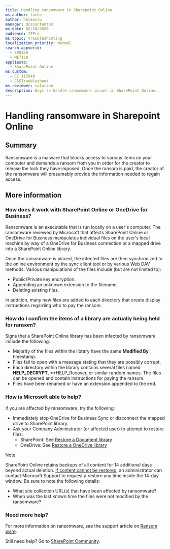 ```yaml
---
title: Handling ransomware in Sharepoint Online
ms.author: luche
author: helenclu
manager: dcscontentpm
ms.date: 02/18/2020
audience: ITPro
ms.topic: troubleshooting
localization_priority: Normal
search.appverid: 
  - SPO160
  - MET150
appliesto: 
  - SharePoint Online
ms.custom: 
  - CI 113549
  - CSSTroubleshoot
ms.reviewer: salarson
description: Ways to handle ransomware issues in SharePoint Online.
---
```


# Handling ransomware in Sharepoint Online

## Summary

Ransomware is a malware that blocks access to various items on your computer and demands a ransom from you in order for the creator to release the lock they have imposed.  Once the ransom is paid, the creator of the ransomware will presumably provide the information needed to regain access.

## More information

### How does it work with SharePoint Online or OneDrive for Business?

Ransomware is an executable that is run locally on a user's computer.  The ransomware reviewed by Microsoft that affects SharePoint Online or OneDrive for Business manipulates individual files on the user's local machine by way of a OneDrive for Business connection or a mapped drive into a SharePoint Online library. 

Once the ransomware is placed, the infected files are then synchronized to the online environment by the sync client tool or by various Web DAV methods. Various manipulations of the files include (but are not limited to):

- Public/Private key encryption.
- Appending an unknown extension to the filename.
- Deleting existing files.

In addition, many new files are added to each directory that create display instructions regarding who to pay the ransom.

### How do I confirm the items of a library are actually being held for ransom?

Signs that a SharePoint Online library has been infected by ransomware include the following:
- Majority of the files within the library have the same **Modified By** timestamp.
- Files fail to open with a message stating that they are possibly corrupt.
- Each directory within the library contains several files named **HELP_DECRYPT**, **HELP_Recover, or similar random names. The files can be opened and contain instructions for paying the ransom.
- Files have been renamed or have an extension appended to the end.

### How is Microsoft able to help?

If you are affected by ransomware, try the following:
- Immediately stop OneDrive for Business Sync or disconnect the mapped drive to SharePoint library. 
- Ask your Company Administrator (or affected user) to attempt to restore files:
   - SharePoint: See [Restore a Document library](https://support.office.com/article/restore-a-document-library-317791c3-8bd0-4dfd-8254-3ca90883d39a)
   - OneDrive: See [Restore a OneDrive library](https://support.office.com/article/restore-your-onedrive-fa231298-759d-41cf-bcd0-25ac53eb8a15)

> [!NOTE]
> SharePoint Online retains backups of all content for 14 additional days beyond actual deletion. [If content cannot be restored](https://support.office.com/article/Restore-a-previous-version-of-an-item-or-file-in-SharePoint-F66DBDA0-81F4-4D1E-B08C-793265C58934), an administrator can contact Microsoft Support to request a restore any time inside the 14-day window. Be sure to note the following details:
> - What site collection URL(s) that have been affected by ransomware?
> - When was the last known time the files were not modified by the ransomware?

### Need more help?

For more information on ransomware, see the support article on [Ransom ware](https://www.microsoft.com/security/portal/mmpc/shared/ransomware.aspx). 

Still need help? Go to [SharePoint Community](https://techcommunity.microsoft.com/t5/sharepoint/ct-p/SharePoint).
